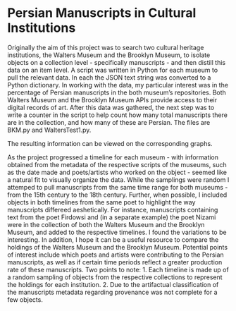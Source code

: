 # Persian Manuscripts in Cultural Institutions
<p>Originally the aim of this project was to search two cultural heritage institutions, the Walters Museum and the Brooklyn Museum, to isolate objects on a collection level - specifically manuscripts - and then distill this data on an item level.  
A script was written in Python for each museum to pull the relevant data.  
In each the JSON text string was converted to a Python dictionary.  In working with the data, my particular interest was in the percentage of Persian manuscripts in the both museum’s repositories.  
Both Walters Museum and the Brooklyn Museum APIs provide access to their digital records of art.  After this data was gathered, the next step was to write a counter in the script to help count how many total manuscripts there are in the collection, and how many of these are Persian.  
The files are BKM.py and WaltersTest1.py.   </p>


<p>The resulting information can be viewed on the corresponding graphs. </p>


<p>As the project progressed a timeline for each museum - with information obtained from the metadata of the respective scripts of the museums, such as the date made and poets/artists who worked on the object - seemed like a natural fit to visually organize the data. While the samplings were random I attemped to pull manuscripts from the same time range for both museums - from the 15th century to the 18th century. Further, when possible, I included objects in both timelines from the same poet to highlight the way manuscripts differeed aeshetically.  For instance, manuscripts containing text from the poet Firdowsi and (in a separate example) the poet Nizami were in the collection of both the Walters Museum and the Brooklyn Museum, and added to the respective timelines. I found the variations to be interesting.  
In addition, I hope it can be a useful resource to compare the holdings of the Walters Museum and the Brooklyn Museum.  Potential points of interest include which poets and artists were contributing to the Persian manuscripts, as well as if certain time periods reflect a greater production rate of these manuscripts.  
Two points to note: 1. Each timeline is made up of a random sampling of objects from the respective collections to represent the holdings for each institution. 
2.  Due to the artifactual classification of the manuscripts metadata regarding provenance was not complete for a few objects.   </p>
